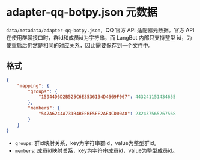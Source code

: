 # adapter-qq-botpy.json 元数据

`data/metadata/adapter-qq-botpy.json`，QQ 官方 API 适配器元数据。官方 API 在使用群聊接口时，群id和成员id为字符串，而 LangBot 内部只支持整型 id，为使重启后仍然是相同的对应关系，因此需要保存到一个文件中。

## 格式

```json
{
    "mapping": {
        "groups": {
            "15944D6D2B525C6E3536134D4669F067": 443241151434655
        },
        "members": {
            "547A6244A731B4BEEBE5EE2AE4CD00A8": 232437565267568
        }
    }
}
```

- `groups`: 群id映射关系，key为字符串群id，value为整型群id。
- `members`: 成员id映射关系，key为字符串成员id，value为整型成员id。